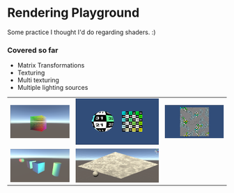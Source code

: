 # Rendering Playground #

Some practice I thought I'd do regarding shaders. :)

### Covered so far ###
* Matrix Transformations
* Texturing
* Multi texturing
* Multiple lighting sources

| | | |
|:-------------------------:|:-------------------------:|:-------------------------:|
|![transformation-grid](Images/transformation-grid.png) | ![basic-texturing](Images/basic-texturing.png) | ![texture-splatting](Images/texture-splatting.png)
|![multi-lights-spherical-harmonics](Images/multiple-lights-spherical-harmonics.png) |![height-maps](Images/height-maps.png)| |
